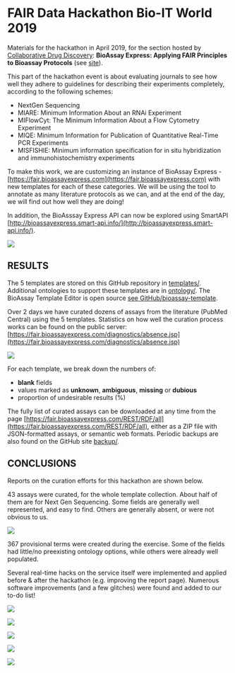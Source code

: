 # FAIR Data Hackathon Bio-IT World 2019

Materials for the hackathon in April 2019, for the section hosted by [Collaborative Drug Discovery](http://collaborativedrug.com): **BioAssay Express: Applying FAIR Principles to Bioassay Protocols** (see [site](https://www.bio-itworldexpo.com/fair-data-hackathon)).

This part of the hackathon event is about evaluating journals to see how well they adhere to guidelines for describing their experiments completely, according to the following schemes:

* NextGen Sequencing
* MIARE: Minimum Information About an RNAi Experiment
* MIFlowCyt: The Minimum Information About a Flow Cytometry Experiment
* MIQE: Minimum Information for Publication of Quantitative Real-Time PCR Experiments
* MISFISHIE: Minimum information specification for in situ hybridization and immunohistochemistry experiments

To make this work, we are customizing an instance of BioAssay Express - [https://fair.bioassayexpress.com](https://fair.bioassayexpress.com) with new templates for each of these categories. We will be using the tool to annotate as many literature protocols as we can, and at the end of the day, we will find out how well they are doing!

In addition, the BioAsssay Express API can now be explored using SmartAPI [http://bioassayexpress.smart-api.info/](http://bioassayexpress.smart-api.info/).

![](img/homepage_snap.png)

## RESULTS

The 5 templates are stored on this GitHub repository in [templates/](https://github.com/NCBI-Hackathons/BioAssay-Express-Applying-FAIR-Principles-to-Bioassay-Protocols/tree/master/templates). Additional ontologies to support these templates are in [ontology/](https://github.com/NCBI-Hackathons/BioAssay-Express-Applying-FAIR-Principles-to-Bioassay-Protocols/tree/master/ontology). The BioAssay Template Editor is open source [see GitHub/bioassay-template](https://github.com/cdd/bioassay-template).

Over 2 days we have curated dozens of assays from the literature (PubMed Central) using the 5 templates. Statistics on how well the curation process works can be found on the public server: [https://fair.bioassayexpress.com/diagnostics/absence.jsp](https://fair.bioassayexpress.com/diagnostics/absence.jsp)

![](img/curation_snap.png)


For each template, we break down the numbers of:

* **blank** fields
* values marked as **unknown**, **ambiguous**, **missing** or **dubious**
* proportion of undesirable results (%)

The fully list of curated assays can be downloaded at any time from the page [https://fair.bioassayexpress.com/REST/RDF/all](https://fair.bioassayexpress.com/REST/RDF/all), either as a ZIP file with JSON-formatted assays, or semantic web formats. Periodic backups are also found on the GitHub site [backup/](https://github.com/NCBI-Hackathons/BioAssay-Express-Applying-FAIR-Principles-to-Bioassay-Protocols/tree/master/backup).

## CONCLUSIONS

Reports on the curation efforts for this hackathon are shown below.

43 assays were curated, for the whole template collection. About half of them are for Next Gen Sequencing. Some fields are generally well represented, and easy to find. Others are generally absent, or were not obvious to us.

![](img/scorecard.png)

367 provisional terms were created during the exercise. Some of the fields had little/no preexisting ontology options, while others were already well populated.

Several real-time hacks on the service itself were implemented and applied before & after the hackathon (e.g. improving the report page). Numerous software improvements (and a few glitches) were found and added to our to-do list!

![](img/report1.png)

![](img/report2.png)

![](img/report3.png)

![](img/report4.png)

![](img/report5.png)